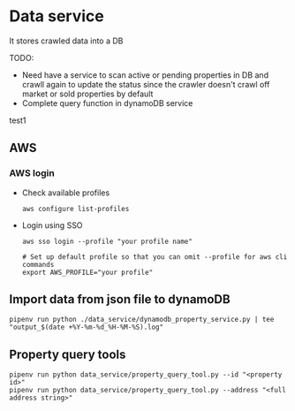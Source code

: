 # Data service
It stores crawled data into a DB

TODO:
- Need have a service to scan active or pending properties in DB and crawll again to update the status since the crawler doesn't crawl off market or sold properties by default
- Complete query function in dynamoDB service

test1

## AWS
### AWS login

- Check available profiles
    ```shell
    aws configure list-profiles
    ```

- Login using SSO
    ```shell
    aws sso login --profile "your profile name"
    ```

    ```shell
    # Set up default profile so that you can omit --profile for aws cli commands
    export AWS_PROFILE="your profile"
    ```

## Import data from json file to dynamoDB
```shell
pipenv run python ./data_service/dynamodb_property_service.py | tee "output_$(date +%Y-%m-%d_%H-%M-%S).log"
```

## Property query tools
```shell
pipenv run python data_service/property_query_tool.py --id "<property id>"
pipenv run python data_service/property_query_tool.py --address "<full address string>"
```
